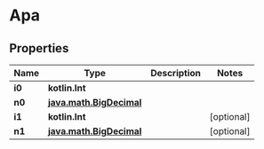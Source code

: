 
# Apa

## Properties
Name | Type | Description | Notes
------------ | ------------- | ------------- | -------------
**i0** | **kotlin.Int** |  | 
**n0** | [**java.math.BigDecimal**](java.math.BigDecimal.md) |  | 
**i1** | **kotlin.Int** |  |  [optional]
**n1** | [**java.math.BigDecimal**](java.math.BigDecimal.md) |  |  [optional]



